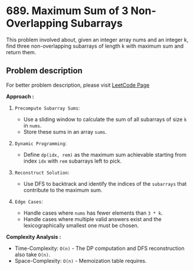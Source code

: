# 689. Maximum Sum of 3 Non-Overlapping Subarrays

This problem involved about, given an integer array nums and an integer k, find three non-overlapping subarrays of length k with maximum sum and return them.

## Problem description

For better problem description, please visit [LeetCode Page](https://leetcode.com/problems/maximum-sum-of-3-non-overlapping-subarrays/description)

**Approach :**<br/>

1. `Precompute Subarray Sums`:

    - Use a sliding window to calculate the sum of all subarrays of size `k` in `nums`.
    - Store these sums in an array `sums`.

2. `Dynamic Programming`:

    - Define `dp(idx, rem)` as the maximum sum achievable starting from index `idx` with `rem` subarrays left to pick.

3. `Reconstruct Solution`:

    - Use DFS to backtrack and identify the indices of the `subarrays` that contribute to the maximum sum.

4. `Edge Cases`:
    - Handle cases where `nums` has fewer elements than `3 * k`.
    - Handle cases where multiple valid answers exist and the lexicographically smallest one must be chosen.

**Complexity Analysis :**<br/>

-   Time-Complexity: `O(n)` - The DP computation and DFS reconstruction also take `O(n)`.
-   Space-Complexity: `O(n)` - Memoization table requires.
